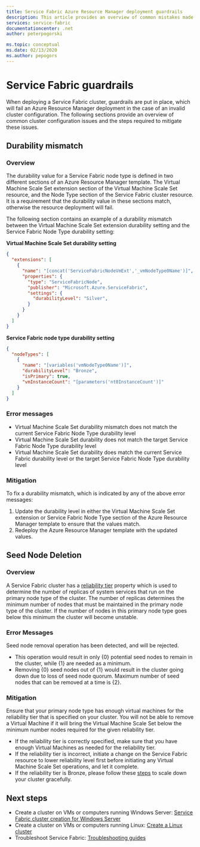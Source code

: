 ```yaml
---
title: Service Fabric Azure Resource Manager deployment guardrails 
description: This article provides an overview of common mistakes made when deploying a Service Fabric cluster through Azure Resource Manager and how to avoid them. 
services: service-fabric
documentationcenter: .net
author: peterpogorski

ms.topic: conceptual
ms.date: 02/13/2020
ms.author: pepogors
---
```

# Service Fabric guardrails 
When deploying a Service Fabric cluster, guardrails are put in place, which will fail an Azure Resource Manager deployment in the case of an invalid cluster configuration. The following sections provide an overview of common cluster configuration issues and the steps required to mitigate these issues. 

## Durability mismatch
### Overview
The durability value for a Service Fabric node type is defined in two different sections of an Azure Resource Manager template. The Virtual Machine Scale Set extension section of the Virtual Machine Scale Set resource, and the Node Type section of the Service Fabric cluster resource. It is a requirement that the durability value in these sections match, otherwise the resource deployment will fail.

The following section contains an example of a durability mismatch between the Virtual Machine Scale Set extension durability setting and the Service Fabric Node Type durability setting:  

**Virtual Machine Scale Set durability setting**
```json 
{
  "extensions": [
    {
      "name": "[concat('ServiceFabricNodeVmExt','_vmNodeType0Name')]",
      "properties": {
        "type": "ServiceFabricNode",
        "publisher": "Microsoft.Azure.ServiceFabric",
        "settings": {
          "durabilityLevel": "Silver",
        }
      }
    }
  ]
}
```

**Service Fabric node type durability setting** 
```json
{
  "nodeTypes": [
    {
      "name": "[variables('vmNodeType0Name')]",
      "durabilityLevel": "Bronze",
      "isPrimary": true,
      "vmInstanceCount": "[parameters('nt0InstanceCount')]"
    }
  ]
}
```

### Error messages
* Virtual Machine Scale Set durability mismatch does not match the current Service Fabric Node Type durability level
* Virtual Machine Scale Set durability does not match the target Service Fabric Node Type durability level
* Virtual Machine Scale Set durability does match the current Service Fabric durability level or the target Service Fabric Node Type durability level 

### Mitigation
To fix a durability mismatch, which is indicated by any of the above error messages:
1. Update the durability level in either the Virtual Machine Scale Set extension or Service Fabric Node Type section of the Azure Resource Manager template to ensure that the values match.
2. Redeploy the Azure Resource Manager template with the updated values.


## Seed Node Deletion 
### Overview
A Service Fabric cluster has a [reliability tier](https://docs.microsoft.com/en-us/azure/service-fabric/service-fabric-cluster-capacity#the-reliability-characteristics-of-the-cluster) property which is used to determine the number of replicas of system services that run on the primary node type of the cluster. The number of replicas determines the minimum number of nodes that must be maintained in the primary node type of the cluster. If the number of nodes in this primary node type goes below this minimum the cluster will become unstable.  

### Error Messages 
Seed node removal operation has been detected, and will be rejected. 
* This operation would result in only {0} potential seed nodes to remain in the cluster, while {1} are needed as a minimum.
* Removing {0} seed nodes out of {1} would result in the cluster going down due to loss of seed node quorum. Maximum number of seed nodes that can be removed at a time is {2}.
 
### Mitigation 
Ensure that your primary node type has enough virtual machines for the reliability tier that is specified on your cluster. You will not be able to remove a Virtual Machine if it will bring the Virtual Machine Scale Set below the minimum number nodes required for the given reliability tier.
* If the reliability tier is correctly specified, make sure that you have enough Virtual Machines as needed for the reliability tier. 
* If the reliability tier is incorrect, initiate a change on the Service Fabric resource to lower reliability level first before initiating any Virtual Machine Scale Set operations, and let it complete.
* If the reliability tier is Bronze, please follow these [steps](https://docs.microsoft.com/azure/service-fabric/service-fabric-cluster-scale-up-down#manually-remove-vms-from-a-node-typevirtual-machine-scale-set) to scale down your cluster gracefully.

## Next steps
* Create a cluster on VMs or computers running Windows Server: [Service Fabric cluster creation for Windows Server](service-fabric-cluster-creation-for-windows-server.md)
* Create a cluster on VMs or computers running Linux: [Create a Linux cluster](service-fabric-cluster-creation-via-portal.md)
* Troubleshoot Service Fabric: [Troubleshooting guides](https://github.com/Azure/Service-Fabric-Troubleshooting-Guides)
